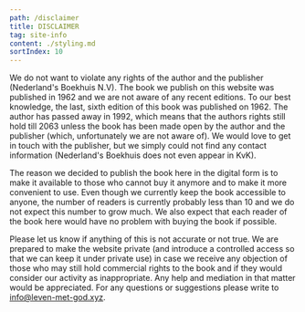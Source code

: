 ```yaml
---
path: /disclaimer
title: DISCLAIMER
tag: site-info
content: ./styling.md
sortIndex: 10
---
```


We do not want to violate any rights of the author and the publisher (Nederland's Boekhuis N.V). The book we publish on this website was published in 1962 and we are not aware of any recent editions. To our best knowledge, the last, sixth edition of this book was published on 1962. The author has passed away in 1992, which means that the authors rights still hold till 2063 unless the book has been made open by the author and the publisher (which, unfortunately we are not aware of). We would love to get in touch with the publisher, but we simply could not find any contact information (Nederland's Boekhuis does not even appear in KvK).
 
The reason we decided to publish the book here in the digital form is to make it available to those who cannot buy it anymore and to make it more convenient to use. Even though we currently keep the book accessible to anyone, the number of readers is currently probably less than 10 and we do not expect this number to grow much. We also expect that each reader of the book here would have no problem with buying the book if possible.

Please let us know if anything of this is not accurate or not true. We are prepared to make the website private (and introduce a controlled access so that we can keep it under private use) in case we receive any objection of those who may still hold commercial rights to the book and if they would consider our activity as inappropriate. Any help and mediation in that matter would be appreciated. For any questions or suggestions please write to [info@leven-met-god.xyz](mailto:info@leven-met-god.xyz).
